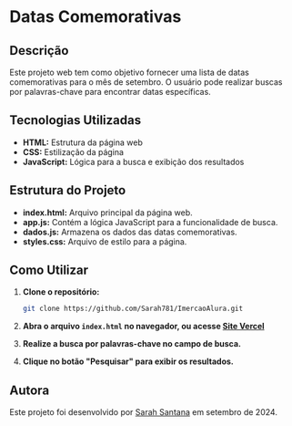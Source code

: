 # Datas Comemorativas

## Descrição
Este projeto web tem como objetivo fornecer uma lista de datas comemorativas para o mês de setembro. O usuário pode realizar buscas por palavras-chave para encontrar datas específicas.

## Tecnologias Utilizadas
* **HTML:** Estrutura da página web
* **CSS:** Estilização da página
* **JavaScript:** Lógica para a busca e exibição dos resultados

## Estrutura do Projeto
* **index.html:** Arquivo principal da página web.
* **app.js:** Contém a lógica JavaScript para a funcionalidade de busca.
* **dados.js:** Armazena os dados das datas comemorativas.
* **styles.css:** Arquivo de estilo para a página.

## Como Utilizar
1. **Clone o repositório:**
   ```bash
   git clone https://github.com/Sarah781/ImercaoAlura.git
    ```

2. **Abra o arquivo `index.html` no navegador, ou acesse [Site Vercel](https://imercao-alura-bay.vercel.app/)**

3. **Realize a busca por palavras-chave no campo de busca.**

4. **Clique no botão "Pesquisar" para exibir os resultados.**

## Autora
Este projeto foi desenvolvido por [Sarah Santana](https://www.linkedin.com/in/sarah-santana-843394200/) em setembro de 2024.

